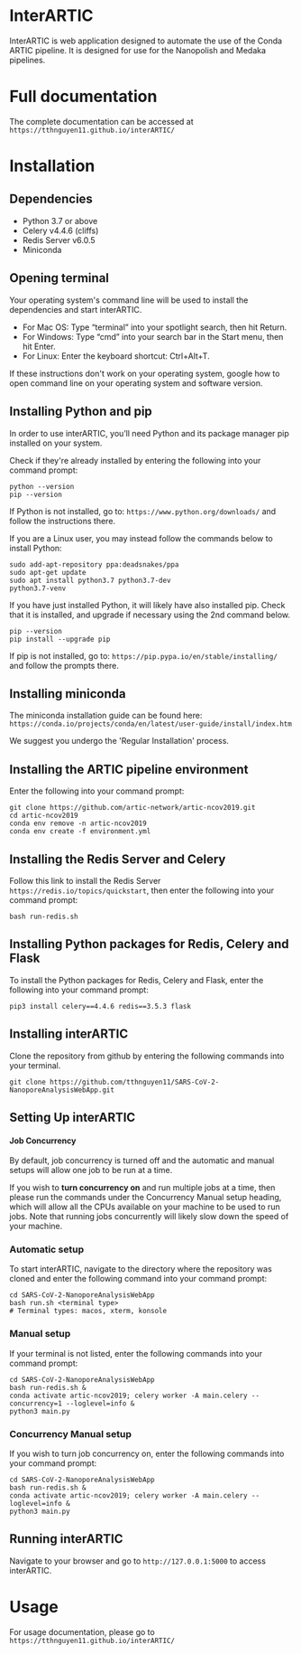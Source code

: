 # InterARTIC

InterARTIC is web application designed to automate the use of the Conda ARTIC pipeline. It is designed for use for the Nanopolish and Medaka pipelines.

# Full documentation

The complete documentation can be accessed at ```https://tthnguyen11.github.io/interARTIC/```

# Installation

## Dependencies

* Python 3.7 or above
* Celery v4.4.6 (cliffs)
* Redis Server v6.0.5
* Miniconda

## Opening terminal

Your operating system's command line will be used to install the dependencies and start interARTIC. 

* For Mac OS: Type “terminal” into your spotlight search, then hit Return.
* For Windows: Type “cmd” into your search bar in the Start menu, then hit Enter.
* For Linux: Enter the keyboard shortcut: Ctrl+Alt+T.

If these instructions don't work on your operating system, google how to open command line on your operating system and software version.

## Installing Python and pip

In order to use interARTIC, you’ll need Python and its package manager pip installed on your system.

Check if they're already installed by entering the following into your command prompt:

```
python --version
pip --version
```

If Python is not installed, go to: ```https://www.python.org/downloads/``` and follow the instructions there.

If you are a Linux user, you may instead follow the commands below to install Python:
```
sudo add-apt-repository ppa:deadsnakes/ppa
sudo apt-get update
sudo apt install python3.7 python3.7-dev
python3.7-venv
```

If you have just installed Python, it will likely have also installed pip. Check that it is installed, and upgrade if necessary using the 2nd command below.

```
pip --version
pip install --upgrade pip
```

If pip is not installed, go to: ```https://pip.pypa.io/en/stable/installing/``` and follow the prompts there.

## Installing miniconda

The miniconda installation guide can be found here: ```https://conda.io/projects/conda/en/latest/user-guide/install/index.htm```

We suggest you undergo the 'Regular Installation' process.

## Installing the ARTIC pipeline environment

Enter the following into your command prompt:

```
git clone https://github.com/artic-network/artic-ncov2019.git
cd artic-ncov2019
conda env remove -n artic-ncov2019
conda env create -f environment.yml
```

## Installing the Redis Server and Celery

Follow this link to install the Redis Server ```https://redis.io/topics/quickstart```, then enter the following into your command prompt:

```
bash run-redis.sh
```

## Installing Python packages for Redis, Celery and Flask

To install the Python packages for Redis, Celery and Flask, enter the following into your command prompt:

```
pip3 install celery==4.4.6 redis==3.5.3 flask 
```

## Installing interARTIC

Clone the repository from github by entering the following commands into your terminal.

```
git clone https://github.com/tthnguyen11/SARS-CoV-2-NanoporeAnalysisWebApp.git
```

## Setting Up interARTIC

#### Job Concurrency

By default, job concurrency is turned off and the automatic and manual setups will allow one job to be run at a time. 

If you wish to **turn concurrency on** and run multiple jobs at a time, then please run the commands under the Concurrency Manual setup heading, which will allow all the CPUs available on your machine to be used to run jobs. Note that running jobs concurrently will likely slow down the speed of your machine.

### Automatic setup

To start interARTIC, navigate to the directory where the repository was cloned and enter the following command into your command prompt:

```
cd SARS-CoV-2-NanoporeAnalysisWebApp
bash run.sh <terminal type>
# Terminal types: macos, xterm, konsole
```

### Manual setup

If your terminal is not listed, enter the following commands into your command prompt:

```
cd SARS-CoV-2-NanoporeAnalysisWebApp
bash run-redis.sh &
conda activate artic-ncov2019; celery worker -A main.celery --concurrency=1 --loglevel=info &
python3 main.py
```

### Concurrency Manual setup

If you wish to turn job concurrency on, enter the following commands into your command prompt:

```
cd SARS-CoV-2-NanoporeAnalysisWebApp
bash run-redis.sh &
conda activate artic-ncov2019; celery worker -A main.celery --loglevel=info &
python3 main.py
```

## Running interARTIC

Navigate to your browser and go to ```http://127.0.0.1:5000``` to access interARTIC.

# Usage

For usage documentation, please go to ```https://tthnguyen11.github.io/interARTIC/```